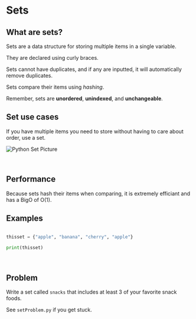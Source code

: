 # Sets

## What are sets?
Sets are a data structure for storing multiple items in a single variable.

They are declared using curly braces.

Sets cannot have duplicates, and if any are inputted, it will automatically remove duplicates.

Sets compare their items using *hashing*.

Remember, sets are **unordered**,  **unindexed**, and **unchangeable**.
<br />

## Set use cases
If you have multiple items you need to store without having to care about order, use a set. 

![Python Set Picture](https://static.thegeekstuff.com/wp-content/uploads/2019/04/python-set.png)

<br />

## Performance
Because sets hash their items when comparing, it is extremely efficiant and has a BigO of O(1).

## Examples

``` python

thisset = {"apple", "banana", "cherry", "apple"}

print(thisset)

```

<br />

## Problem
Write a set called `snacks` that includes at least 3 of your favorite snack foods.

See `setProblem.py` if you get stuck.